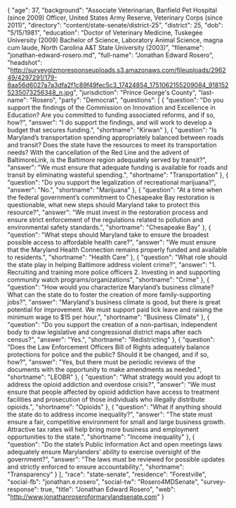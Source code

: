 {
  "age": 37,
  "background": "Associate Veterinarian, Banfield Pet Hospital (since 2009) Officer, United States Army Reserve, Veterinary Corps (since 2011)",
  "directory": "content/state-senate/district-25",
  "district": 25,
  "dob": "5/15/1981",
  "education": "Doctor of Veterinary Medicine, Tuskegee University (2009) Bachelor of Science, Laboratory Animal Science, magna cum laude, North Carolina A&T State University (2003)",
  "filename": "jonathan-edward-rosero.md",
  "full-name": "Jonathan Edward Rosero",
  "headshot": "http://surveygizmoresponseuploads.s3.amazonaws.com/fileuploads/296249/4297291/179-8aa56d6027a7a3dfa2f1c89f49fec5c3_17424854_1751062155209084_9181525235073256348_n.jpg",
  "jurisdiction": "Prince George's County",
  "last-name": "Rosero",
  "party": "Democrat",
  "questions": [
    {
      "question": "Do you support the findings of the Commission on Innovation and Excellence in Education? Are you committed to funding associated reforms, and if so, how?",
      "answer": "I do support the findings, and will work to develop a budget that secures funding.",
      "shortname": "Kirwan"
    },
    {
      "question": "Is Maryland’s transportation spending appropriately balanced between roads and transit? Does the state have the resources to meet its transportation needs? With the cancellation of the Red Line and the advent of BaltimoreLink, is the Baltimore region adequately served by transit?",
      "answer": "We must ensure that adequate funding is available for roads and transit by eliminating wasteful spending.",
      "shortname": "Transportation"
    },
    {
      "question": "Do you support the legalization of recreational marijuana?",
      "answer": "No.",
      "shortname": "Marijuana"
    },
    {
      "question": "At a time when the federal government’s commitment to Chesapeake Bay restoration is questionable, what new steps should Maryland take to protect this resource?",
      "answer": "We must invest in the restoration process and ensure strict enforcement of the regulations related to pollution and environmental safety standards.",
      "shortname": "Chesapeake Bay"
    },
    {
      "question": "What steps should Maryland take to ensure the broadest possible access to affordable health care?",
      "answer": "We must ensure that the Maryland Health Connection remains properly funded and available to residents.",
      "shortname": "Health Care"
    },
    {
      "question": "What role should the state play in helping Baltimore address violent crime?",
      "answer": "1. Recruiting and training more police officers 2. Investing in and supporting community watch programs/organizations",
      "shortname": "Crime"
    },
    {
      "question": "How would you characterize Maryland’s business climate? What can the state do to foster the creation of more family-supporting jobs?",
      "answer": "Maryland's business climate is good, but there is great potential for improvement.  We must support paid lick leave and raising the minimum wage to $15 per hour.",
      "shortname": "Business Climate"
    },
    {
      "question": "Do you support the creation of a non-partisan, independent body to draw legislative and congressional district maps after each census?",
      "answer": "Yes.",
      "shortname": "Redistricting"
    },
    {
      "question": "Does the Law Enforcement Officers Bill of Rights adequately balance protections for police and the public? Should it be changed, and if so, how?",
      "answer": "Yes, but there must be periodic reviews of the documents with the opportunity to make amendments as needed.",
      "shortname": "LEOBR"
    },
    {
      "question": "What strategy would you adopt to address the opioid addiction and overdose crisis?",
      "answer": "We must ensure that people affected by opioid addiction have access to treatment facilities and prosecution of those individuals who illegally distribute opioids.",
      "shortname": "Opioids"
    },
    {
      "question": "What if anything should the state do to address income inequality?",
      "answer": "The state must ensure a fair, competitive environment for small and large business growth.  Attractive tax rates will help bring more business and employment opportunities to the state.",
      "shortname": "Income inequality"
    },
    {
      "question": "Do the state’s Public Information Act and open meetings laws adequately ensure Marylanders’ ability to exercise oversight of the government?",
      "answer": "The laws must be reviewed for possible updates and strictly enforced to ensure accountability.",
      "shortname": "Transparency"
    }
  ],
  "race": "state-senate",
  "residence": "Forestville",
  "social-fb": "jonathan.e.rosero",
  "social-tw": "Rosero4MDSenate",
  "survey-response": true,
  "title": "Jonathan Edward Rosero",
  "web": "http://www.jonathanroseroformarylandsenate.com"
}
